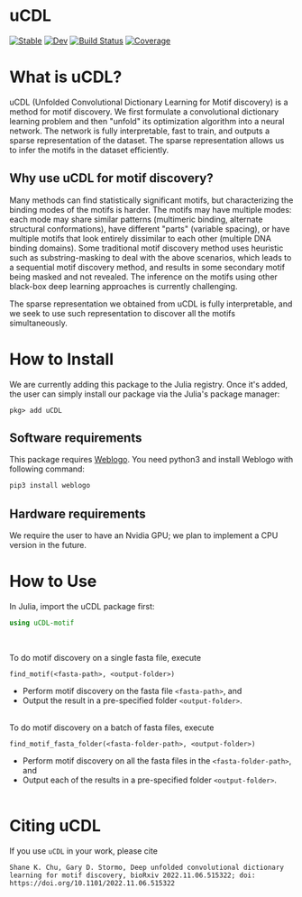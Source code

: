 # uCDL

[![Stable](https://img.shields.io/badge/docs-stable-blue.svg)](https://kchu25.github.io/uCDL.jl/stable/)
[![Dev](https://img.shields.io/badge/docs-dev-blue.svg)](https://kchu25.github.io/uCDL.jl/dev/)
[![Build Status](https://github.com/kchu25/uCDL.jl/actions/workflows/CI.yml/badge.svg?branch=main)](https://github.com/kchu25/uCDL.jl/actions/workflows/CI.yml?query=branch%3Amain)
[![Coverage](https://codecov.io/gh/kchu25/uCDL.jl/branch/main/graph/badge.svg)](https://codecov.io/gh/kchu25/uCDL.jl)

# What is uCDL?
uCDL (Unfolded Convolutional Dictionary Learning for Motif discovery) is a method for motif discovery. We first formulate a convolutional dictionary learning problem and then "unfold" its optimization algorithm into a neural network. The network is fully interpretable, fast to train, and outputs a sparse representation of the dataset. The sparse representation allows us to infer the motifs in the dataset efficiently.

## Why use uCDL for motif discovery?
Many methods can find statistically significant motifs, but characterizing the binding modes of the motifs is harder. The motifs may have multiple modes: each mode may share similar patterns (multimeric binding, alternate structural conformations), have different "parts" (variable spacing), or have multiple motifs that look entirely dissimilar to each other (multiple DNA binding domains). Some traditional motif discovery method uses heuristic such as substring-masking to deal with the above scenarios, which leads to a sequential motif discovery method, and results in some secondary motif being masked and not revealed. The inference on the motifs using other black-box deep learning approaches is currently challenging.

The sparse representation we obtained from uCDL is fully interpretable, and we seek to use such representation to discover all the motifs simultaneously.


# How to Install
We are currently adding this package to the Julia registry. Once it's added, the user can simply install our package via the Julia's package manager:
```
pkg> add uCDL
```

## Software requirements
 This package requires [Weblogo](http://weblogo.threeplusone.com/manual.html#download). You need python3 and install Weblogo with following command:
 ```bash
 pip3 install weblogo
 ```

## Hardware requirements
We require the user to have an Nvidia GPU; we plan to implement a CPU version in the future.

# How to Use

In Julia, import the uCDL package first:
````julia
using uCDL-motif
````
<br>


To do motif discovery on a single fasta file, execute
````
find_motif(<fasta-path>, <output-folder>)
````
- Perform motif discovery on the fasta file `<fasta-path>`, and 
- Output the result in a pre-specified folder `<output-folder>`. <br><br>



To do motif discovery on a batch of fasta files, execute
````
find_motif_fasta_folder(<fasta-folder-path>, <output-folder>)
````
- Perform motif discovery on all the fasta files in the `<fasta-folder-path>`, and 
- Output each of the results in a pre-specified folder `<output-folder>`.<br><br>

# Citing uCDL

If you use `uCDL` in your work, please cite
```
Shane K. Chu, Gary D. Stormo, Deep unfolded convolutional dictionary learning for motif discovery, bioRxiv 2022.11.06.515322; doi: https://doi.org/10.1101/2022.11.06.515322
```
